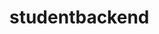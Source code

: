 # studentbackend  
         
     
            
                                                                                      
                         
